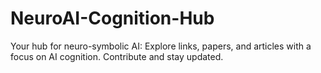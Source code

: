 # NeuroAI-Cognition-Hub
Your hub for neuro-symbolic AI: Explore links, papers, and articles with a focus on AI cognition. Contribute and stay updated.
